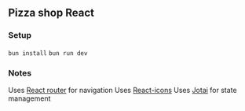 ## Pizza shop React

### Setup

`bun install`
`bun run dev`

### Notes

Uses [React router](https://reactrouter.com/en/main) for navigation
Uses [React-icons](https://react-icons.github.io/react-icons/)
Uses [Jotai](https://jotai.org/) for state management
